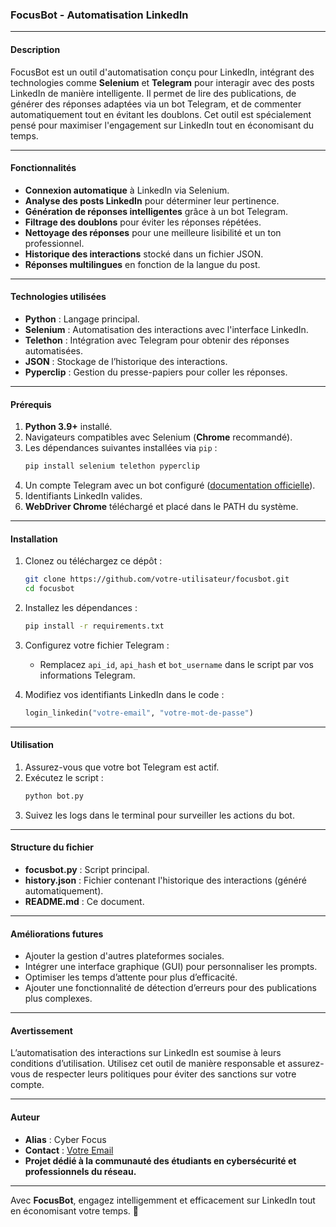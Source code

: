 ###  **FocusBot - Automatisation LinkedIn**

---

#### **Description**
FocusBot est un outil d'automatisation conçu pour LinkedIn, intégrant des technologies comme **Selenium** et **Telegram** pour interagir avec des posts LinkedIn de manière intelligente. Il permet de lire des publications, de générer des réponses adaptées via un bot Telegram, et de commenter automatiquement tout en évitant les doublons. Cet outil est spécialement pensé pour maximiser l'engagement sur LinkedIn tout en économisant du temps.

---

#### **Fonctionnalités**
- **Connexion automatique** à LinkedIn via Selenium.
- **Analyse des posts LinkedIn** pour déterminer leur pertinence.
- **Génération de réponses intelligentes** grâce à un bot Telegram.
- **Filtrage des doublons** pour éviter les réponses répétées.
- **Nettoyage des réponses** pour une meilleure lisibilité et un ton professionnel.
- **Historique des interactions** stocké dans un fichier JSON.
- **Réponses multilingues** en fonction de la langue du post.

---

#### **Technologies utilisées**
- **Python** : Langage principal.
- **Selenium** : Automatisation des interactions avec l'interface LinkedIn.
- **Telethon** : Intégration avec Telegram pour obtenir des réponses automatisées.
- **JSON** : Stockage de l’historique des interactions.
- **Pyperclip** : Gestion du presse-papiers pour coller les réponses.

---

#### **Prérequis**
1. **Python 3.9+** installé.
2. Navigateurs compatibles avec Selenium (**Chrome** recommandé).
3. Les dépendances suivantes installées via `pip` :
   ```bash
   pip install selenium telethon pyperclip
   ```
4. Un compte Telegram avec un bot configuré ([documentation officielle](https://core.telegram.org/bots)).
5. Identifiants LinkedIn valides.
6. **WebDriver Chrome** téléchargé et placé dans le PATH du système.

---

#### **Installation**
1. Clonez ou téléchargez ce dépôt :
   ```bash
   git clone https://github.com/votre-utilisateur/focusbot.git
   cd focusbot
   ```
2. Installez les dépendances :
   ```bash
   pip install -r requirements.txt
   ```
3. Configurez votre fichier Telegram :
   - Remplacez `api_id`, `api_hash` et `bot_username` dans le script par vos informations Telegram.

4. Modifiez vos identifiants LinkedIn dans le code :
   ```python
   login_linkedin("votre-email", "votre-mot-de-passe")
   ```

---

#### **Utilisation**
1. Assurez-vous que votre bot Telegram est actif.
2. Exécutez le script :
   ```bash
   python bot.py
   ```
3. Suivez les logs dans le terminal pour surveiller les actions du bot.

---

#### **Structure du fichier**
- **focusbot.py** : Script principal.
- **history.json** : Fichier contenant l'historique des interactions (généré automatiquement).
- **README.md** : Ce document.

---

#### **Améliorations futures**
- Ajouter la gestion d'autres plateformes sociales.
- Intégrer une interface graphique (GUI) pour personnaliser les prompts.
- Optimiser les temps d’attente pour plus d’efficacité.
- Ajouter une fonctionnalité de détection d’erreurs pour des publications plus complexes.

---

#### **Avertissement**
L’automatisation des interactions sur LinkedIn est soumise à leurs conditions d’utilisation. Utilisez cet outil de manière responsable et assurez-vous de respecter leurs politiques pour éviter des sanctions sur votre compte.

---

#### **Auteur**
- **Alias** : Cyber Focus  
- **Contact** : [Votre Email](mailto:yassinapple756@gmail.com)  
- **Projet dédié à la communauté des étudiants en cybersécurité et professionnels du réseau.**  

---

Avec **FocusBot**, engagez intelligemment et efficacement sur LinkedIn tout en économisant votre temps. 🚀
